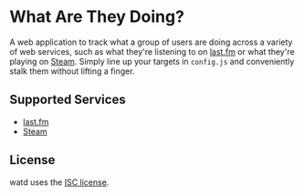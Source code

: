What Are They Doing?
====================
A web application to track what a group of users are doing across a variety of
web services, such as what they're listening to on [last.fm][lastfm] or what
they're playing on [Steam][steam]. Simply line up your targets in `config.js`
and conveniently stalk them without lifting a finger.

Supported Services
------------------
* [last.fm][lastfm]
* [Steam][steam]

License
-------
watd uses the [ISC license](http://en.wikipedia.org/wiki/ISC_license).

[lastfm]: http://www.last.fm/home
[steam]: http://steamcommunity.com/
